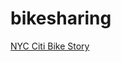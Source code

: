 # bikesharing

[NYC Citi Bike Story](https://public.tableau.com/views/NYCCitiBikeStoryChallenge_16328801048820/NYCCitiBikeStory?:language=en-US&publish=yes&:display_count=n&:origin=viz_share_link)
